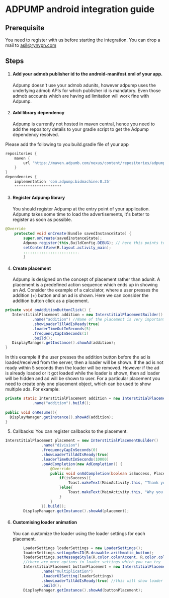 # ADPUMP android integration guide
## Prerequisite ##
You need to register with us before starting the integration. You can drop a mail to asil@rynvpn.com
## Steps ##
1) <h4>Add your admob publisher id to the android-manifest.xml of your app.</h4>  Adpump doesn't use your admob adunits, however adpump uses the underlying admob APIs for which publisher id is mandatory. Even those admob accounts which are having ad limitation will work fine with Adpump.

2) <h4>Add library dependency</h4> Adpump is currently not hosted in maven central, hence you need to add the repository details to your gradle script to get the Adpump dependency resolved. 

Please add the following to you build.gradle file of your app
```gradle
repositories {
    maven {
        url 'https://maven.adpumb.com/nexus/content/repositories/adpump'
    }
}
dependencies {
    implementation 'com.adpump:bidmachine:0.25'
    *********************

```
3) <h4>Register Adpump library</h4> You should register Adpump at the entry point of your application. Adpump takes some time to load the advertisements, it's better to register as soon as possible.
```java
@Override
    protected void onCreate(Bundle savedInstanceState) {
        super.onCreate(savedInstanceState);
        Adpump.register(this,BuildConfig.DEBUG); // here this points to the current activity, generally the main activity. 
        setContentView(R.layout.activity_main);
        .........................
        }
```
4) <h4>Create placement</h4> Adpump is designed on the concept of placement rather than adunit. A placement is a predefined action sequence which ends up in showing an Ad. Consider the example of a calculator, where a user presses the addition (+) button and an ad is shown. Here we can consider the addition button click as a placement.
```java
private void onAdditionButtonClick() {
   InterstitialPlacement addition = new InterstitialPlacementBuilder()
            .name("addition") //Name of the placement is very important. Revenue dashboard will track the placement based on the name given. 
            .showLoaderTillAdIsReady(true)
            .loaderTimeOutInSeconds(5)
            .frequencyCapInSeconds(1)
            .build();            
   DisplayManager.getInstance().showAd(addition);
}            
```
In this example if the user presses the addition button before the ad is loaded/received from the server, then a loader will be shown. If the ad is not ready within 5 seconds then the loader will be removed. However if the ad is already loaded or it got loaded while the loader is shown, then ad loader will be hidden and ad will be shown to user.
For a particular placement you need to create only one placement object, which can be used to show multiple ads.
For example:

```java
private static InterstitialPlacement addition = new InterstitialPlacementBuilder()
            .name("addition").build();
            
public void onResume(){
  DisplayManager.getInstance().showAd(addition);
}
```
5) Callbacks: You can register callbacks to the placement.
    
```java
InterstitialPlacement placement = new InterstitialPlacementBuilder()
                .name("division")
                .frequencyCapInSeconds(0)
                .showLoaderTillAdIsReady(true)
                .loaderTimeOutInSeconds(10000)
                .onAdCompletion(new AdCompletion() {
                    @Override
                    public void onAdCompletion(boolean isSuccess, PlacementDisplayStatus status) {
                        if(isSuccess){
                            Toast.makeText(MainActivity.this, "Thank you for watch the ad", Toast.LENGTH_LONG).show();
                        }else{
                            Toast.makeText(MainActivity.this, "Why you didnt watch the ad?", Toast.LENGTH_LONG).show();
                        }
                    }
                }).build();
        DisplayManager.getInstance().showAd(placement);
```
6) <h4>Customising loader animation</h4>You can customize the loader using the loader settings for each placement.
    
```java
        LoaderSettings loaderSettings = new LoaderSettings();
        loaderSettings.setLogoResID(R.drawable.arithmatic_button);
        loaderSettings.setMessageStyle(R.color.colorAccent, R.color.colorPrimary);
        //there are more options in loader settings which you can try
        InterstitialPlacement buttonPlacement = new InterstitialPlacementBuilder()
                .name("multiplication")  
                .loaderUISetting(loaderSettings)
                .showLoaderTillAdIsReady(true) //this will show loader anima
                .build();
        DisplayManager.getInstance().showAd(buttonPlacement);
```


